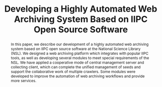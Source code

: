 ---
abstract: 'In this paper, we describe our development of a highly automated

  web archiving system based on IIPC open source software at the National Science
  Library (NSL). We designed a web archiving platform which integrates with popular
  IIPC tools, as well as

  developing several modules to meet special requirements of the NSL. We have applied
  a cooperative mode of central management server and collecting client, which can
  complete the unified management of seeds and support the collaborative work of

  multiple crawlers. Some modules were developed to improve the automation of web
  archiving workflows and provide more services.'
creators:
- Hu, Jiying
- Xie, Jing
- Wu, Zhenxin
- Zhang, Zhixiong
date: null
document_url: https://services.phaidra.univie.ac.at/api/object/o:429565/download
grand_parent: iPRES
institutions: []
keywords:
- open source software
- web archive
- platform development process automation
landing_page_url: https://phaidra.univie.ac.at/o:429565
language: eng
layout: publication
license: CC BY 4.0 International
notes_url: null
parent: iPRES 2015
presentation_url: null
size: 813717
source_name: iPRES
title: Developing a Highly Automated Web Archiving System Based on IIPC Open Source
  Software
type: paper
year: 2015
---